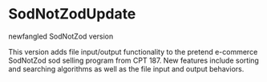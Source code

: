 # SodNotZodUpdate
newfangled SodNotZod version

This version adds file input/output functionality to the pretend e-commerce SodNotZod sod selling program from CPT 187. 
New features include sorting and searching algorithms as well as the file input and output behaviors.
